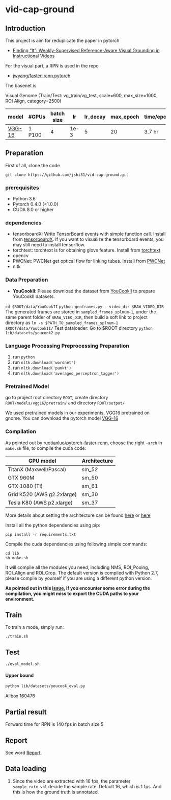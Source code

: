 # vid-cap-ground

## Introduction

This project is aim for reduplicate the paper in pytorch

* [Finding “It”: Weakly-Supervised Reference-Aware Visual Grounding in Instructional Videos](http://ai.stanford.edu/~dahuang/papers/cvpr18-ramil.pdf)

For the visual part, a RPN is used in the repo
* [jwyang/faster-rcnn.pytorch](https://github.com/jwyang/faster-rcnn.pytorch)

The basenet is 

Visual Genome (Train/Test: vg_train/vg_test, scale=600, max_size=1000, ROI Align, category=2500)

model     | #GPUs | batch size |lr        | lr_decay | max_epoch     |  time/epoch | mem/GPU | mAP 
---------|--------|-----|--------|-----|-----|-------|--------|----- 
[VGG-16](http://data.lip6.fr/cadene/faster-rcnn.pytorch/faster_rcnn_1_19_48611.pth)    | 1 P100 | 4    |1e-3| 5   | 20  |  3.7 hr    |12707 MB  | 4.4


## Preparation 

First of all, clone the code
```
git clone https://github.com/jshi31/vid-cap-ground.git 
```

### prerequisites

* Python 3.6
* Pytorch 0.4.0 (<1.0.0)
* CUDA 8.0 or higher
### dependencies
* tensorboardX: Write TensorBoard events with simple function call. Install from [tensorboardX](https://github.com/lanpa/tensorboardX). If you want to visualize the tensorboard events, you may still need to install tensorflow.
* torchtext: torchtext is for obtaining glove feature. Install from [torchtext](https://github.com/spro/practical-pytorch/blob/master/glove-word-vectors/glove-word-vectors.ipynb)
* opencv
* PWCNet: PWCNet get optical flow for linking tubes. Install from [PWCNet](https://github.com/NVlabs/PWC-Net/tree/master/PyTorch)
* nltk


### Data Preparation

* **YouCookII**: Please download the dataset from [YouCookII](http://youcook2.eecs.umich.edu) to prepare YouCookII datasets.

`cd $ROOT/data/YouCookII`
`python genframes.py --video_dir $RAW_VIDEO_DIR`
The generated frames are stored in `sampled_frames_splnum-1`, under the same parent folder of `$RAW_VIEO_DIR`, then build a soft link to project directory as 
`ln -s $PATH_TO_sampled_frames_splnum-1 $ROOT/data/YouCookII/`
Test dataloader:
Go to $ROOT directory `python lib/datasets/youcook2.py`

### Language Processing Preprocessing Preparation
1. run `python`
2. run `nltk.download('wordnet')`
3. run `nltk.download('punkt')`
4. run `nltk.download('averaged_perceptron_tagger')`
### Pretrained Model

go to project root directory ``ROOT``, create directory ``ROOT/models/vgg16/pretrain/`` and directory ``ROOT/output/``

We used pretrained models in our experiments, VGG16 pretrained on gnome. You can download the pytorch model [VGG-16](http://data.lip6.fr/cadene/faster-rcnn.pytorch/faster_rcnn_1_19_48611.pth) 

### Compilation

As pointed out by [ruotianluo/pytorch-faster-rcnn](https://github.com/ruotianluo/pytorch-faster-rcnn), choose the right `-arch` in `make.sh` file, to compile the cuda code:

| GPU model  | Architecture |
| ------------- | ------------- |
| TitanX (Maxwell/Pascal) | sm_52 |
| GTX 960M | sm_50 |
| GTX 1080 (Ti) | sm_61 |
| Grid K520 (AWS g2.2xlarge) | sm_30 |
| Tesla K80 (AWS p2.xlarge) | sm_37 |

More details about setting the architecture can be found [here](https://developer.nvidia.com/cuda-gpus) or [here](http://arnon.dk/matching-sm-architectures-arch-and-gencode-for-various-nvidia-cards/)

Install all the python dependencies using pip:
```
pip install -r requirements.txt
```

Compile the cuda dependencies using following simple commands:

```
cd lib
sh make.sh
```

It will compile all the modules you need, including NMS, ROI_Pooing, ROI_Align and ROI_Crop. The default version is compiled with Python 2.7, please compile by yourself if you are using a different python version.

**As pointed out in this [issue](https://github.com/jwyang/faster-rcnn.pytorch/issues/16), if you encounter some error during the compilation, you might miss to export the CUDA paths to your environment.**


## Train 

To train a mode, simply run:
```
./train.sh
```
## Test
```
./eval_model.sh
```

#### Upper bound

```bash
python lib/datasets/youcook_eval.py
```

Allbox 160476

## Partial result 

Forward time for RPN is 140 fps in batch size 5

## Report 
See word [Report](https://www.dropbox.com/s/t4cnqx7jzx5jwo3/Grounding%20Report.docx?dl=0).

## Data loading 
1. Since the video are extracted with 16 fps, the parameter `sample_rate_val` decide the sample rate. Default 16, which is 1 fps. And this is how the ground truth is annotated. 
 

   
